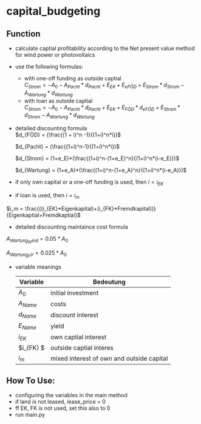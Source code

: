 # capital_budgeting

## Function
- calculate captial profitability according to the Net present value method for wind power or photovoltaics
- use the following formulas:
  - with one-off funding as outside captial  
  $C_{Strom} = -A_0 - A_{Pacht} * d_{Pacht} + E_{EK} + E_{eFÖD} + E_{Strom} * d_{Strom} - A_{Wartung} * d_{Wartung}$
  - with loan as outside captial   
  $C_{Strom} = -A_0 - A_{Pacht} * d_{Pacht} + E_{EK} + E_{FÖD} * d_{eFÖD} + E_{Strom} * d_{Strom} - A_{Wartung} * d_{Wartung}$
- detailed discounting formula  
  $d_{FÖD} = (\frac{(1 + i)^n -1}{(1+i)^n*i})$  

  $d_{Pacht} = (\frac{(1+i)^n-1}{(1+i)^n*i})$

  $d_{Strom} = (1+e_E)*(\frac{(1+i)^n-(1+e_E)^n}{(1+i)^n*(i-e_E)})$

  $d_{Wartung} = (1+e_A)*(\frac{(1+i)^n-(1+e_A)^n}{(1+i)^n*(i-e_A)})$
  
- if only own capital or a one-off funding is used, then $i = i_{EK}$  
- if loan is used, then $i = i_{m}$  
 
$i_m = \frac{((i_{EK}*Eigenkapital)+(i_{FK}*Fremdkapital))}{Eigenkaptial+Fremdkaptial}$
- detailed discounting maintaince cost formula
  
$A_{Wartung_Wind} = 0.05 * A_0$  

$A_{Wartung_PV} = 0.025 * A_0$

- variable meanings

    | Variable    | Bedeutung            |
    |-------------|------------          |
    | $A_0$       | initial investment    |
    | $A_{Name}$    |  costs            |
    | $d_{Name}$ | discount interest |
    | $E_{Name}$ | yield |
    | $i_{EK}$ | own captial interest |
    | $i_{FK} $|  outside captial interes |
    | $i_{m}$ | mixed interest of own and outside capital |

## How To Use:
- configuring the variables in the main method
- if land is not leased, lease_price = 0
- ff  EK, FK is not used, set this also to 0
- run main.py
